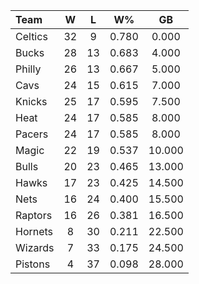 | Team                             |  W  |  L  |  W%   |   GB   |
|:---------------------------------|:---:|:---:|:-----:|:------:|
| [](/r/bostonceltics) Celtics     | 32  |  9  | 0.780 | 0.000  |
| [](/r/mkebucks) Bucks            | 28  | 13  | 0.683 | 4.000  |
| [](/r/sixers) Philly             | 26  | 13  | 0.667 | 5.000  |
| [](/r/clevelandcavs) Cavs        | 24  | 15  | 0.615 | 7.000  |
| [](/r/nyknicks) Knicks           | 25  | 17  | 0.595 | 7.500  |
| [](/r/heat) Heat                 | 24  | 17  | 0.585 | 8.000  |
| [](/r/pacers) Pacers             | 24  | 17  | 0.585 | 8.000  |
| [](/r/orlandomagic) Magic        | 22  | 19  | 0.537 | 10.000 |
| [](/r/chicagobulls) Bulls        | 20  | 23  | 0.465 | 13.000 |
| [](/r/atlantahawks) Hawks        | 17  | 23  | 0.425 | 14.500 |
| [](/r/gonets) Nets               | 16  | 24  | 0.400 | 15.500 |
| [](/r/torontoraptors) Raptors    | 16  | 26  | 0.381 | 16.500 |
| [](/r/charlottehornets) Hornets  |  8  | 30  | 0.211 | 22.500 |
| [](/r/washingtonwizards) Wizards |  7  | 33  | 0.175 | 24.500 |
| [](/r/detroitpistons) Pistons    |  4  | 37  | 0.098 | 28.000 |